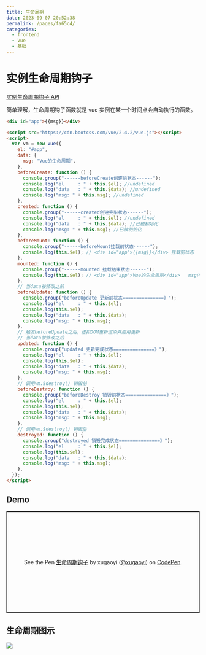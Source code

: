 ```yaml
---
title: 生命周期
date: 2023-09-07 20:52:38
permalink: /pages/fa65c4/
categories:
  - frontend
  - Vue
  - 基础
---
```

# 实例生命周期钩子

[实例生命周期钩子 API](https://cn.vuejs.org/v2/guide/instance.html#实例生命周期钩子)

简单理解，生命周期钩子函数就是 vue 实例在某一个时间点会自动执行的函数。

<!-- more -->

```html
<div id="app">{{msg}}</div>

<script src="https://cdn.bootcss.com/vue/2.4.2/vue.js"></script>
<script>
  var vm = new Vue({
    el: "#app",
    data: {
      msg: "Vue的生命周期",
    },
    beforeCreate: function () {
      console.group("------beforeCreate创建前状态------");
      console.log("el     : " + this.$el); //undefined
      console.log("data   : " + this.$data); //undefined
      console.log("msg: " + this.msg); //undefined
    },
    created: function () {
      console.group("------created创建完毕状态------");
      console.log("el     : " + this.$el); //undefined
      console.log("data   : " + this.$data); //已被初始化
      console.log("msg: " + this.msg); //已被初始化
    },
    beforeMount: function () {
      console.group("------beforeMount挂载前状态------");
      console.log(this.$el); // <div id="app">{{msg}}</div> 挂载前状态
    },
    mounted: function () {
      console.group("------mounted 挂载结束状态------");
      console.log(this.$el); // <div id="app">Vue的生命周期</div>   msg内容被挂载并渲染到页面
    },
    // 当data被修改之前
    beforeUpdate: function () {
      console.group("beforeUpdate 更新前状态===============》");
      console.log("el     : " + this.$el);
      console.log(this.$el);
      console.log("data   : " + this.$data);
      console.log("msg: " + this.msg);
    },
    // 触发beforeUpdate之后，虚拟DOM重新渲染并应用更新
    // 当data被修改之后
    updated: function () {
      console.group("updated 更新完成状态===============》");
      console.log("el     : " + this.$el);
      console.log(this.$el);
      console.log("data   : " + this.$data);
      console.log("msg: " + this.msg);
    },
    // 调用vm.$destroy() 销毁前
    beforeDestroy: function () {
      console.group("beforeDestroy 销毁前状态===============》");
      console.log("el     : " + this.$el);
      console.log(this.$el);
      console.log("data   : " + this.$data);
      console.log("msg: " + this.msg);
    },
    // 调用vm.$destroy() 销毁后
    destroyed: function () {
      console.group("destroyed 销毁完成状态===============》");
      console.log("el     : " + this.$el);
      console.log(this.$el);
      console.log("data   : " + this.$data);
      console.log("msg: " + this.msg);
    },
  });
</script>
```

## Demo

<p class="codepen" data-height="265" data-theme-id="light" data-default-tab="js,result" data-user="xugaoyi" data-slug-hash="GRJZWjb" style="height: 265px; box-sizing: border-box; display: flex; align-items: center; justify-content: center; border: 2px solid; margin: 1em 0; padding: 1em;" data-pen-title="生命周期钩子">
  <span>See the Pen <a href="https://codepen.io/xugaoyi/pen/GRJZWjb">
  生命周期钩子</a> by xugaoyi (<a href="https://codepen.io/xugaoyi">@xugaoyi</a>)
  on <a href="https://codepen.io">CodePen</a>.</span>
</p>
<script async src="https://static.codepen.io/assets/embed/ei.js"></script>

## 生命周期图示

![](https://cdn.jsdelivr.net/gh/xugaoyi/image_store/blog/20200204152241.png)
